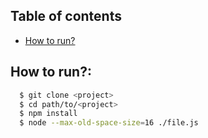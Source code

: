 ## Table of contents

* [How to run?](#how-to-run)

## <a name="how-to-run"></a>How to run?:

```bash
  $ git clone <project>
  $ cd path/to/<project>
  $ npm install 
  $ node --max-old-space-size=16 ./file.js 
```